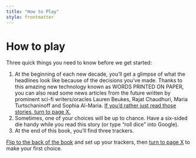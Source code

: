 ```yaml
---
title: "How to Play"
style: frontmatter
---
```


# How to play

Three quick things you need to know before we get started:

1. At the beginning of each new decade, you’ll get a glimpse of what the headlines look like because of the decisions you’ve made. Thanks to this amazing new technology known as WORDS PRINTED ON PAPER, you can also read some news articles from the future written by prominent sci-fi writers/oracles Lauren Beukes, Rajat Chaudhuri, Maria Turtschaninoff and Sophia Al-Maria. [If you’d rather just read those stories, turn to page X.](stories.html)
2. Sometimes, one of your choices will be up to chance. Have a six-sided die handy while you read this story (or type “roll dice” into Google).
3. At the end of this book, you’ll find three trackers. 

[Flip to the back of the book](endmatter_trackers.html) and set up your trackers, then [turn to page X](chapter_welcome-to-2021.html) to make your first choice.
